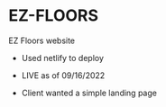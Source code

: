 # EZ-FLOORS

EZ Floors website

- Used netlify to deploy

- LIVE as of 09/16/2022

- Client wanted a simple landing page

